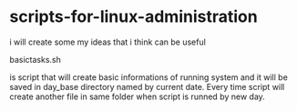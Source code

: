 # scripts-for-linux-administration
i will create some my ideas that i think can be useful


basictasks.sh

is script that will create basic informations of running system and it will be saved in day_base directory named by current date. Every time script will create another file in same folder when script is runned by new day.
